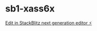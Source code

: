 # sb1-xass6x

[Edit in StackBlitz next generation editor ⚡️](https://stackblitz.com/~/github.com/peacefunlove/sb1-xass6x)
